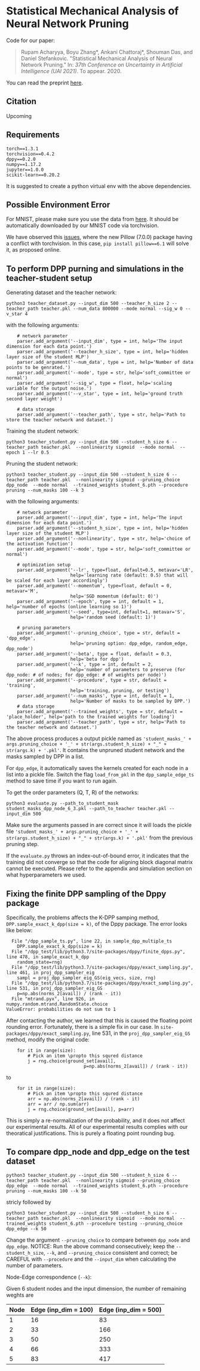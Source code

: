 # Statistical Mechanical Analysis of Neural Network Pruning

Code for our paper:

>Rupam Acharyya, Boyu Zhang\*, Ankani Chattoraj\*, Shouman Das, and Daniel Stefankovic. "Statistical Mechanical Analysis of Neural Network Pruning." In: _37th Conference on Uncertainty in Artificial Intelligence (UAI 2021)_. To appear. 2020.

You can read the preprint [here](https://arxiv.org/abs/2006.16617).

## Citation 
Upcoming

## Requirements
```
torch==1.3.1
torchvision==0.4.2
dppy==0.2.0
numpy==1.17.2
jupyter==1.0.0
scikit-learn==0.20.2
```
It is suggested to create a python virtual env with the above dependencies. 


## Possible Environment Error
For MNIST, please make sure you use the data from [here](http://yann.lecun.com/exdb/mnist/train-images-idx3-ubyte.gz). It should be automatically downloaded by our MNIST code via torchvision.

We have observed this [issues](https://github.com/pytorch/vision/issues/1712), where the new Pillow (7.0.0) package having a conflict with torchvision. In this case, `pip install pillow==6.1` will solve it, as proposed online.


## To perform DPP purning and simulations in the teacher-student setup

Generating dataset and the teacher network:
```
python3 teacher_dataset.py --input_dim 500 --teacher_h_size 2 --teacher_path teacher.pkl --num_data 800000 --mode normal --sig_w 0 --v_star 4
```

with the following arguments:
```
	# network parameter
	parser.add_argument('--input_dim', type = int, help='The input dimension for each data point.')
	parser.add_argument('--teacher_h_size', type = int, help='hidden layer size of the student MLP')
	parser.add_argument('--num_data', type = int, help='Number of data points to be genrated.')
	parser.add_argument('--mode', type = str, help='soft_committee or normal')
	parser.add_argument('--sig_w', type = float, help='scaling variable for the output noise.')
	parser.add_argument('--v_star', type = int, help='ground truth second layer weight')

	# data storage
	parser.add_argument('--teacher_path', type = str, help='Path to store the teacher network and dataset.')
```

Training the student network:
```
python3 teacher_student.py --input_dim 500 --student_h_size 6 --teacher_path teacher.pkl  --nonlinearity sigmoid  --mode normal  --epoch 1 --lr 0.5
```

Pruning the student network:
```
python3 teacher_student.py --input_dim 500 --student_h_size 6 --teacher_path teacher.pkl  --nonlinearity sigmoid --pruning_choice dpp_node  --mode normal  --trained_weights student_6.pth --procedure pruning --num_masks 100 --k 3
```

with the following arguments:
```
	# network parameter
	parser.add_argument('--input_dim', type = int, help='The input dimension for each data point.')
	parser.add_argument('--student_h_size', type = int, help='hidden layer size of the student MLP')
	parser.add_argument('--nonlinearity', type = str, help='choice of the activation function')
	parser.add_argument('--mode', type = str, help='soft_committee or normal')

	# optimization setup
	parser.add_argument('--lr', type=float, default=0.5, metavar='LR',
						help='learning rate (default: 0.5) that will be scaled for each layer accordingly')
	parser.add_argument('--momentum', type=float, default = 0, metavar='M',
						help='SGD momentum (default: 0)')
	parser.add_argument('--epoch', type = int, default = 1, help='number of epochs (online learning so 1)')
	parser.add_argument('--seed', type=int, default=1, metavar='S',
						help='random seed (default: 1)')

	# pruning parameters
	parser.add_argument('--pruning_choice', type = str, default = 'dpp_edge',
						help='pruning option: dpp_edge, random_edge, dpp_node')
	parser.add_argument('--beta', type = float, default = 0.3,
						help='beta for dpp')
	parser.add_argument('--k', type = int, default = 2,
						help='number of parameters to preserve (for dpp_node: # of nodes; for dpp_edge: # of weights per node)')
	parser.add_argument('--procedure', type = str, default = 'training',
						help='training, pruning, or testing')
	parser.add_argument('--num_masks', type = int, default = 1,
						help='Number of masks to be sampled by DPP.')
	# data storage
	parser.add_argument('--trained_weights', type = str, default = 'place_holder', help='path to the trained weights for loading')
	parser.add_argument('--teacher_path', type = str, help='Path to the teacher network and dataset.')
```

The above process produces a output pickle named as `'student_masks_' + args.pruning_choice + '_' + str(args.student_h_size) + "_" + str(args.k) + '.pkl'`. It contains the unpruned student network and the masks sampled by DPP in a list.


For `dpp_edge`, it automatically saves the kernels created for each node in a list into a pickle file. Switch the flag `load_from_pkl` in the `dpp_sample_edge_ts` method to save time if you want to run again.


To get the order parameters (Q, T, R) of the networks:
```
python3 evaluate.py --path_to_student_mask student_masks_dpp_node_6_3.pkl --path_to_teacher teacher.pkl --input_dim 500
```

Make sure the arguments passed in are correct since it will loads the pickle file `'student_masks_' + args.pruning_choice + '_' + str(args.student_h_size) + "_" + str(args.k) + '.pkl'` from the previous pruning step.

If the `evaluate.py` throws an index-out-of-bound error, it indicates that the training did not converge so that the code for aligning block diagonal matrix cannot be executed. Please refer to the appendix and simulation section on what hyperparameters we used. 


## Fixing the finite DPP sampling of the Dppy package

Specifically, the problems affects the K-DPP samping method, `DPP.sample_exact_k_dpp(size = k)`, of the Dppy package. The error looks like below:
```
  File "/dpp_sample_ts.py", line 22, in sample_dpp_multiple_ts
    DPP.sample_exact_k_dpp(size = k)
  File "/dpp_test/lib/python3.7/site-packages/dppy/finite_dpps.py", line 478, in sample_exact_k_dpp
    random_state=rng)
  File "/dpp_test/lib/python3.7/site-packages/dppy/exact_sampling.py", line 461, in proj_dpp_sampler_eig
    sampl = proj_dpp_sampler_eig_GS(eig_vecs, size, rng)
  File "/dpp_test/lib/python3.7/site-packages/dppy/exact_sampling.py", line 531, in proj_dpp_sampler_eig_GS
    p=np.abs(norms_2[avail]) / (rank - it))
  File "mtrand.pyx", line 926, in numpy.random.mtrand.RandomState.choice
ValueError: probabilities do not sum to 1
```

After contacting the author, we learned that this is caused the floating point rounding error.  Fortunately, there is a simple fix in our case. In `site-packages/dppy/exact_sampling.py`, line 531, in the `proj_dpp_sampler_eig_GS` method, modify the original code:
```
    for it in range(size):
        # Pick an item \propto this squred distance
        j = rng.choice(ground_set[avail],
                             p=np.abs(norms_2[avail]) / (rank - it))
```
to
```
    for it in range(size):
        # Pick an item \propto this squred distance
        arr = np.abs(norms_2[avail]) / (rank - it)
        arr = arr / np.sum(arr)
        j = rng.choice(ground_set[avail], p=arr)
```

This is simply a re-normalization of the probability, and it does not affect our experimental results. All of our experimental results complies with our theoratical justifications. This is purely a floating point rounding bug.


## To compare dpp_node and dpp_edge on the test dataset
```
python3 teacher_student.py --input_dim 500 --student_h_size 6 --teacher_path teacher.pkl  --nonlinearity sigmoid --pruning_choice dpp_edge  --mode normal  --trained_weights student_6.pth --procedure pruning --num_masks 100 --k 50
```

stricly followed by
```
python3 teacher_student.py --input_dim 500 --student_h_size 6 --teacher_path teacher.pkl  --nonlinearity sigmoid  --mode normal  --trained_weights student_6.pth --procedure testing --pruning_choice dpp_edge --k 50
```

Change the argument `--pruning_choice` to compare between `dpp_node` and `dpp_edge`.
NOTICE: Run the above command consecutively; keep the `--student_h_size`, `--k`, and `--pruning_choice` consistent and correct; be CAREFUL with `--procedure` and the `--input_dim` when calculating the number of parameters.

Node-Edge correspondence (`--k`):

Given 6 student nodes and the input dimension, the number of remaining weghts are

|Node   |Edge (inp_dim = 100)  	|Edge (inp_dim = 500)  	|
|---	|---	|---
|1   	|16   	|83   	|
|2  	|33 	|166   	|
|3  	|50  	|250   	|
|4  	|66   	|333   	|
|5  	|83   	|417   	|

